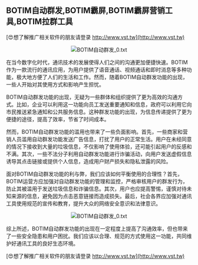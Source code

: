 ## **BOTIM自动群发,BOTIM霸屏,BOTIM霸屏营销工具,BOTIM拉群工具**

[😍想了解推广相关软件的朋友请登录 http://www.vst.tw](http://www.vst.tw)

 <center><img src="https://vst.tw/MP4/tuiguang/png/1.png" alt="BOTIM自动群发_0.txt"></center>

在当今数字化时代，通讯技术的发展使得人们之间的沟通更加便捷快速。BOTIM作为一款流行的通讯应用，为用户提供了语音通话、视频通话和即时消息等多种功能，极大地方便了人们的生活和工作。然而，随着BOTIM自动群发功能的出现，一些人开始对其使用方式和影响产生担忧。

BOTIM自动群发功能的出现，无疑为一些群体和组织提供了更为高效的沟通方式。比如，企业可以利用这一功能向员工发送重要通知和信息，政府可以利用它向市民推送紧急通知和公共服务信息。这种群发功能的出现，为信息传递提供了更为便捷的途径，提高了效率，节省了时间成本。

然而，BOTIM自动群发功能的滥用也带来了一些负面影响。首先，一些商家和营销人员滥用自动群发功能发送广告信息，打扰了用户的正常生活。用户在未经同意的情况下接收到大量的垃圾信息，不仅影响了使用体验，还可能引起用户的反感和不满。其次，一些不法分子利用自动群发功能进行诈骗活动，向用户发送虚假信息诱导其点击链接或提供个人信息，造成用户财产损失和隐私泄露的风险。

面对BOTIM自动群发功能的利与弊，我们应该如何平衡使用的合理性？首先，BOTIM运营方应加强对自动群发功能的管理和监控，严格审核用户的群发行为，防止其被滥用于发送垃圾信息和诈骗信息。其次，用户也应提高警惕，谨慎对待未知来源的信息，避免因为点击恶意链接而造成损失。最后，社会各界应加强对通讯工具使用规范的宣传和教育，提升大众的网络安全意识和法律意识。

 <center><img src="https://vst.tw/MP4/tuiguang/png/5.png" alt="BOTIM自动群发_0.txt"></center>

综上所述，BOTIM自动群发功能的出现在一定程度上提高了沟通效率，但也带来了一些安全隐患和用户困扰。我们应该以合理、规范的方式使用这一功能，共同维护好通讯工具的良好生态环境。

[😍想了解推广相关软件的朋友请登录 http://www.vst.tw](http://www.vst.tw)



